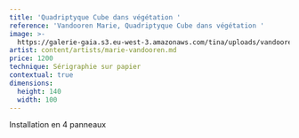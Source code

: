```yaml
---
title: 'Quadriptyque Cube dans végétation '
reference: 'Vandooren Marie, Quadriptyque Cube dans végétation '
image: >-
  https://galerie-gaia.s3.eu-west-3.amazonaws.com/tina/uploads/vandooren-marie/vandooren-marie-galerie-gaia-cube-vegetation-quadriptyque.jpg
artist: content/artists/marie-vandooren.md
price: 1200
technique: Sérigraphie sur papier
contextual: true
dimensions:
  height: 140
  width: 100
---
```


Installation en 4 panneaux
